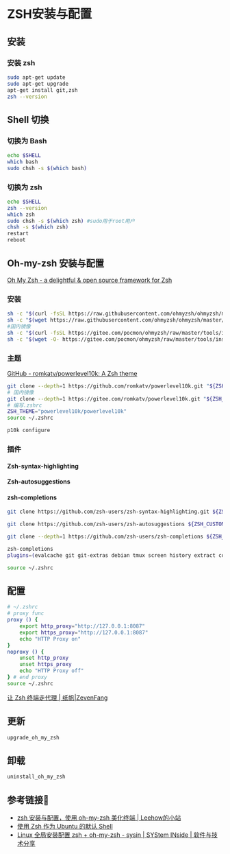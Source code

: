 # ZSH安装与配置

## 安装
### 安装 zsh

```bash
sudo apt-get update 
sudo apt-get upgrade
apt-get install git,zsh
zsh --version
```
## Shell 切换
### 切换为 Bash

```bash
echo $SHELL 
which bash 
sudo chsh -s $(which bash)
```
### 切换为 zsh

```bash
echo $SHELL
zsh --version
which zsh
sudo chsh -s $(which zsh) #sudo用于root用户
chsh -s $(which zsh)
restart 
reboot
```
## Oh-my-zsh 安装与配置

[Oh My Zsh - a delightful & open source framework for Zsh](https://ohmyz.sh/#install)
### 安装

```bash
sh -c "$(curl -fsSL https://raw.githubusercontent.com/ohmyzsh/ohmyzsh/master/tools/install.sh)"
sh -c "$(wget https://raw.githubusercontent.com/ohmyzsh/ohmyzsh/master/tools/install.sh -O -)"
#国内镜像
sh -c "$(curl -fsSL https://gitee.com/pocmon/ohmyzsh/raw/master/tools/install.sh)"
sh -c "$(wget -O- https://gitee.com/pocmon/ohmyzsh/raw/master/tools/install.sh)"
```
### 主题

[GitHub - romkatv/powerlevel10k: A Zsh theme](https://github.com/romkatv/powerlevel10k)

```bash
git clone --depth=1 https://github.com/romkatv/powerlevel10k.git "${ZSH_CUSTOM:-$HOME/.oh-my-zsh/custom}/themes/powerlevel10k"
# 国内镜像
git clone --depth=1 https://gitee.com/romkatv/powerlevel10k.git "${ZSH_CUSTOM:-$HOME/.oh-my-zsh/custom}/themes/powerlevel10k"
# 编写.zshrc
ZSH_THEME="powerlevel10k/powerlevel10k" 
source ~/.zshrc

p10k configure
```
### 插件
#### Zsh-syntax-highlighting
#### Zsh-autosuggestions
#### zsh-completions
```bash
git clone https://github.com/zsh-users/zsh-syntax-highlighting.git ${ZSH_CUSTOM:-~/.oh-my-zsh/custom}/plugins/zsh-syntax-highlighting

git clone https://github.com/zsh-users/zsh-autosuggestions ${ZSH_CUSTOM:-~/.oh-my-zsh/custom}/plugins/zsh-autosuggestions

git clone --depth=1 https://github.com/zsh-users/zsh-completions ${ZSH_CUSTOM:-~/.oh-my-zsh/custom}/plugins/zsh-completions

zsh-completions 
plugins=(evalcache git git-extras debian tmux screen history extract colorize web-search docker zsh-completions zsh-autosuggestions zsh-syntax-highlighting)

source ~/.zshrc
```

## 配置

```bash
# ~/.zshrc
# proxy func 
proxy () { 
	export http_proxy="http://127.0.0.1:8087" 
	export https_proxy="http://127.0.0.1:8087" 
	echo "HTTP Proxy on" 
}
noproxy () { 
	unset http_proxy 
	unset https_proxy 
	echo "HTTP Proxy off" 
} # end proxy
source ~/.zshrc
```

[让 Zsh 终端走代理 \| 纸帆\|ZevenFang](https://fangzf.me/2017/05/08/%E8%AE%A9-Zsh-%E7%BB%88%E7%AB%AF%E8%B5%B0%E4%BB%A3%E7%90%86/)
## 更新

```bash
upgrade_oh_my_zsh
```
## 卸载

```bash
uninstall_oh_my_zsh
```
## 参考链接🔗
-  [zsh 安装与配置，使用 oh-my-zsh 美化终端 \| Leehow的小站](https://www.haoyep.com/posts/zsh-config-oh-my-zsh/)
- [使用 Zsh 作为 Ubuntu 的默认 Shell](https://regding.github.io/ubuntu-zsh#2-zsh)
- [Linux 全局安装配置 zsh + oh-my-zsh - sysin \| SYStem INside \| 软件与技术分享](https://sysin.org/blog/linux-zsh-all/)


